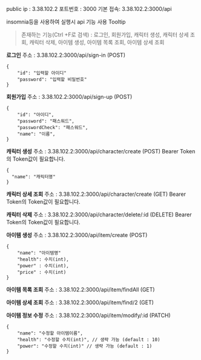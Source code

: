 public ip : 3.38.102.2
포트번호 : 3000
기본 접속: 3.38.102.2:3000/api

insomnia등을 사용하여 실행시 api 기능 사용 Tooltip

>존재하는 기능(Ctrl +F로 검색) : 
로그인, 
회원가입, 
캐릭터 생성, 
캐릭터 상세 조회, 
캐릭터 삭제, 
아이템 생성, 
아이템 목록 조회, 
아이템 상세 조회

**로그인**
주소 : 3.38.102.2:3000/api/sign-in  (POST)
```
{
	"id": "입력할 아이디"
	"password": "입력할 비밀번호"
}
```
**회원가입**
주소 : 3.38.102.2:3000/api/sign-up  (POST)
```
{
	"id": "아이디",
	"password": "패스워드",
	"passwordCheck": "패스워드",
	"name": "이름",
}
```
**캐릭터 생성**
주소 : 3.38.102.2:3000/api/character/create  (POST) Bearer Token의 Token값이 필요합니다.
```
{
  "name": "캐릭터명"
}
```
**캐릭터 상세 조회**
주소 : 3.38.102.2:3000/api/character/create  (GET) Bearer Token의 Token값이 필요합니다.

**캐릭터 삭제**
주소 : 3.38.102.2:3000/api/character/delete/:id  (DELETE) Bearer Token의 Token값이 필요합니다.  

**아이템 생성**
주소 : 3.38.102.2:3000/api/item/create  (POST)
```
{
	"name": "아이템명"
	"health": 수치(int),
	"power" : 수치(int),
	"price" : 수치(int)
}
```
**아이템 목록 조회**
주소 : 3.38.102.2:3000/api/item/findAll (GET)

**아이템 상세 조회**
주소 : 3.38.102.2:3000/api/item/find/2 (GET)

**아이템 정보 수정**
주소 : 3.38.102.2:3000/api/item/modify/:id (PATCH)
```
{
	"name": "수정할 아이템이름",
	"health": "수정할 수치(int)", // 생략 가능 (default : 10)
  	"power": "수정할 수치(int)" // 생략 가능 (default : 1)
}
```


